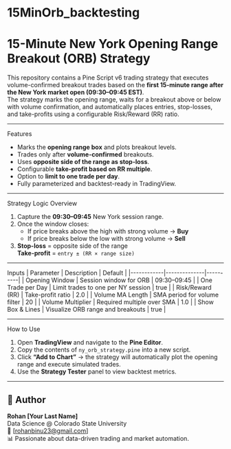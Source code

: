 # 15MinOrb_backtesting
# 15-Minute New York Opening Range Breakout (ORB) Strategy

This repository contains a Pine Script v6 trading strategy that executes volume-confirmed breakout trades based on the **first 15-minute range after the New York market open (09:30–09:45 EST)**.  
The strategy marks the opening range, waits for a breakout above or below with volume confirmation, and automatically places entries, stop-losses, and take-profits using a configurable Risk/Reward (RR) ratio.

---

Features
- Marks the **opening range box** and plots breakout levels.
- Trades only after **volume-confirmed** breakouts.
- Uses **opposite side of the range as stop-loss**.
- Configurable **take-profit based on RR multiple**.
- Option to **limit to one trade per day**.
- Fully parameterized and backtest-ready in TradingView.

---

Strategy Logic Overview
1. Capture the **09:30–09:45** New York session range.  
2. Once the window closes:
   - If price breaks above the high with strong volume → **Buy**
   - If price breaks below the low with strong volume → **Sell**
3. **Stop-loss** = opposite side of the range  
   **Take-profit** = `entry ± (RR × range size)`

---

Inputs
| Parameter | Description | Default |
|------------|--------------|----------|
| Opening Window | Session window for ORB | 09:30–09:45 |
| One Trade per Day | Limit trades to one per NY session | true |
| Risk/Reward (RR) | Take-profit ratio | 2.0 |
| Volume MA Length | SMA period for volume filter | 20 |
| Volume Multiplier | Required multiple over SMA | 1.0 |
| Show Box & Lines | Visualize ORB range and breakouts | true |

---

How to Use
1. Open **TradingView** and navigate to the **Pine Editor**.  
2. Copy the contents of `ny_orb_strategy.pine` into a new script.  
3. Click **“Add to Chart”** → the strategy will automatically plot the opening range and execute simulated trades.  
4. Use the **Strategy Tester** panel to view backtest metrics.

---


## 👤 Author
**Rohan [Your Last Name]**  
Data Science @ Colorado State University  
📧 [rohanbinu23@gmail.com]  
📊 Passionate about data-driven trading and market automation.
